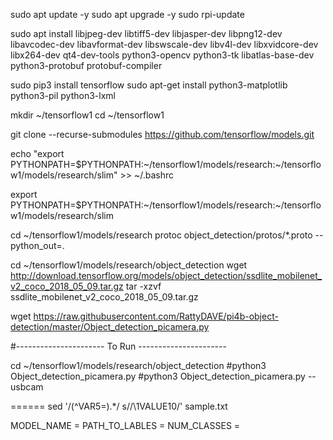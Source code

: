 sudo apt update -y
sudo apt upgrade -y
sudo rpi-update 

sudo apt install libjpeg-dev libtiff5-dev libjasper-dev libpng12-dev libavcodec-dev libavformat-dev libswscale-dev libv4l-dev libxvidcore-dev libx264-dev qt4-dev-tools python3-opencv python3-tk libatlas-base-dev python3-protobuf protobuf-compiler

sudo pip3 install tensorflow
sudo apt-get install python3-matplotlib python3-pil python3-lxml

mkdir ~/tensorflow1
cd ~/tensorflow1

git clone --recurse-submodules https://github.com/tensorflow/models.git

echo "export PYTHONPATH=$PYTHONPATH:~/tensorflow1/models/research:~/tensorflow1/models/research/slim" >> ~/.bashrc

export PYTHONPATH=$PYTHONPATH:~/tensorflow1/models/research:~/tensorflow1/models/research/slim

cd ~/tensorflow1/models/research
protoc object_detection/protos/*.proto --python_out=.

cd ~/tensorflow1/models/research/object_detection
wget http://download.tensorflow.org/models/object_detection/ssdlite_mobilenet_v2_coco_2018_05_09.tar.gz
tar -xzvf ssdlite_mobilenet_v2_coco_2018_05_09.tar.gz

wget https://raw.githubusercontent.com/RattyDAVE/pi4b-object-detection/master/Object_detection_picamera.py

#---------------------- To Run ----------------------


cd ~/tensorflow1/models/research/object_detection
#python3 Object_detection_picamera.py 
#python3 Object_detection_picamera.py --usbcam




======
sed '/\(^VAR5=\).*/ s//\1VALUE10/' sample.txt

MODEL_NAME =
PATH_TO_LABLES =
NUM_CLASSES =


